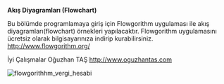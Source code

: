 **Akış Diyagramları (Flowchart)**

Bu bölümde programlamaya giriş için Flowgorithm uygulaması ile akış diyagramları(flowchart) örnekleri yapılacaktır. Flowgorithm uygulamasını ücretsiz olarak bilgisayarınıza indirip kurabilirsiniz. 
http://www.flowgorithm.org/

İyi Çalışmalar
Oğuzhan TAŞ http://www.oguzhantas.com

![flowgorithhm_vergi_hesabi](https://github.com/user-attachments/assets/3d53c0ba-a194-4080-a3fd-e378a537bf00)

